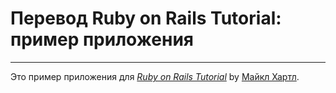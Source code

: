 # Перевод Ruby on Rails Tutorial: пример приложения
***
Это пример приложения для
[*Ruby on Rails Tutorial*](http://railstutorial.org/)
by [Майкл Хартл](http://michaelhartl.com/).